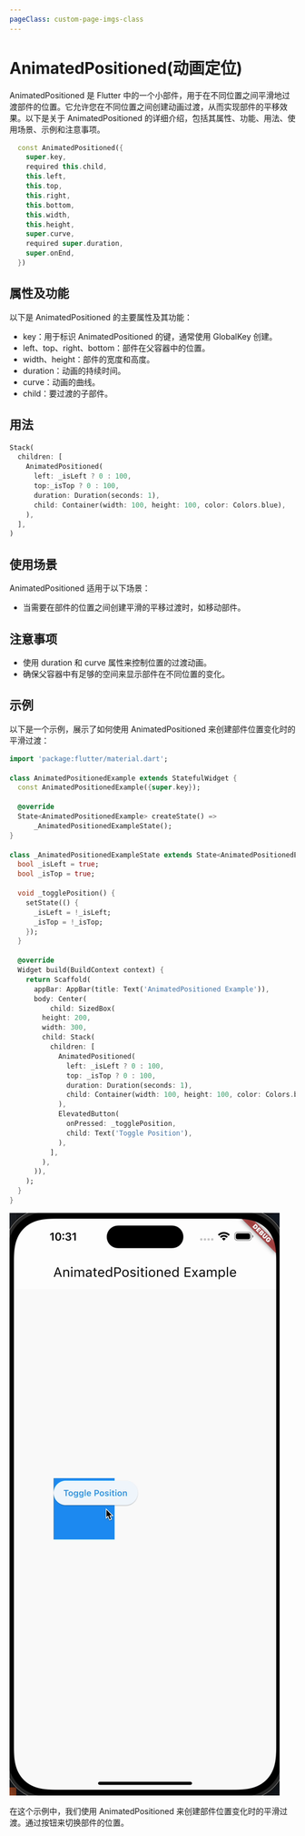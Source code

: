 ```yaml
---
pageClass: custom-page-imgs-class
---
```

# AnimatedPositioned(动画定位)

AnimatedPositioned 是 Flutter 中的一个小部件，用于在不同位置之间平滑地过渡部件的位置。它允许您在不同位置之间创建动画过渡，从而实现部件的平移效果。以下是关于 AnimatedPositioned 的详细介绍，包括其属性、功能、用法、使用场景、示例和注意事项。

```dart
  const AnimatedPositioned({
    super.key,
    required this.child,
    this.left,
    this.top,
    this.right,
    this.bottom,
    this.width,
    this.height,
    super.curve,
    required super.duration,
    super.onEnd,
  }) 
```

## 属性及功能

以下是 AnimatedPositioned 的主要属性及其功能：

- key：用于标识 AnimatedPositioned 的键，通常使用 GlobalKey 创建。
- left、top、right、bottom：部件在父容器中的位置。
- width、height：部件的宽度和高度。
- duration：动画的持续时间。
- curve：动画的曲线。
- child：要过渡的子部件。

## 用法

```dart
Stack(
  children: [
    AnimatedPositioned(
      left: _isLeft ? 0 : 100,
      top:_isTop ? 0 : 100,
      duration: Duration(seconds: 1),
      child: Container(width: 100, height: 100, color: Colors.blue),
    ),
  ],
)
```

## 使用场景

AnimatedPositioned 适用于以下场景：

- 当需要在部件的位置之间创建平滑的平移过渡时，如移动部件。

## 注意事项

- 使用 duration 和 curve 属性来控制位置的过渡动画。
- 确保父容器中有足够的空间来显示部件在不同位置的变化。

## 示例

以下是一个示例，展示了如何使用 AnimatedPositioned 来创建部件位置变化时的平滑过渡：

```dart
import 'package:flutter/material.dart';

class AnimatedPositionedExample extends StatefulWidget {
  const AnimatedPositionedExample({super.key});

  @override
  State<AnimatedPositionedExample> createState() =>
      _AnimatedPositionedExampleState();
}

class _AnimatedPositionedExampleState extends State<AnimatedPositionedExample> {
  bool _isLeft = true;
  bool _isTop = true;

  void _togglePosition() {
    setState(() {
      _isLeft = !_isLeft;
      _isTop = !_isTop;
    });
  }

  @override
  Widget build(BuildContext context) {
    return Scaffold(
      appBar: AppBar(title: Text('AnimatedPositioned Example')),
      body: Center(
          child: SizedBox(
        height: 200,
        width: 300,
        child: Stack(
          children: [
            AnimatedPositioned(
              left: _isLeft ? 0 : 100,
              top: _isTop ? 0 : 100,
              duration: Duration(seconds: 1),
              child: Container(width: 100, height: 100, color: Colors.blue),
            ),
            ElevatedButton(
              onPressed: _togglePosition,
              child: Text('Toggle Position'),
            ),
          ],
        ),
      )),
    );
  }
}

```

![AnimatedPositionedExample](./imgs/AnimatedPositionedExample.gif)

在这个示例中，我们使用 AnimatedPositioned 来创建部件位置变化时的平滑过渡。通过按钮来切换部件的位置。
